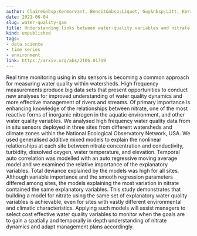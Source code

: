 ```yaml
---
author: Claire&nbsp;Kermorvant, Benoit&nbsp;Liquet, Guy&nbsp;Litt, Kerrie&nbsp;Mengersen, Erin&nbsp;E&nbsp;Peterson, Rob&nbsp;J&nbsp;Hyndman, Jeremy&nbsp;B&nbsp;Jones&nbsp;Jr, Catherine&nbsp;Leigh
date: 2021-06-04
slug: water-quality-gam
title: Understanding links between water-quality variables and nitrate concentration in freshwater streams using high-frequency sensor data
kind: unpublished
tags:
- data science
- time series
- environment
link: https://arxiv.org/abs/2106.01719
---
```


Real time monitoring using in situ sensors is becoming a common approach for measuring water quality within watersheds. High frequency measurements produce big data sets that present opportunities to conduct new analyses for improved understanding of water quality dynamics and more effective management of rivers and streams. Of primary importance is enhancing knowledge of the relationships between nitrate, one of the most reactive forms of inorganic nitrogen in the aquatic environment, and other water quality variables. We analysed high frequency water quality data from in situ sensors deployed in three sites from different watersheds and climate zones within the National Ecological Observatory Network, USA. We used generalised additive mixed models to explain the nonlinear relationships at each site between nitrate concentration and conductivity, turbidity, dissolved oxygen, water temperature, and elevation. Temporal auto correlation was modelled with an auto regressive moving average model and we examined the relative importance of the explanatory variables. Total deviance explained by the models was high for all sites. Although variable importance and the smooth regression parameters differed among sites, the models explaining the most variation in nitrate contained the same explanatory variables. This study demonstrates that building a model for nitrate using the same set of explanatory water quality variables is achievable, even for sites with vastly different environmental and climatic characteristics. Applying such models will assist managers to select cost effective water quality variables to monitor when the goals are to gain a spatially and temporally in depth understanding of nitrate dynamics and adapt management plans accordingly.
